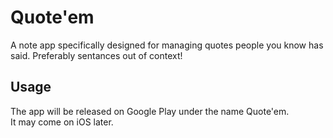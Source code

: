 # Quote'em

A note app specifically designed for managing quotes people you know has said. Preferably sentances out of context!

## Usage

The app will be released on Google Play under the name Quote'em. <br/>
It may come on iOS later. 
